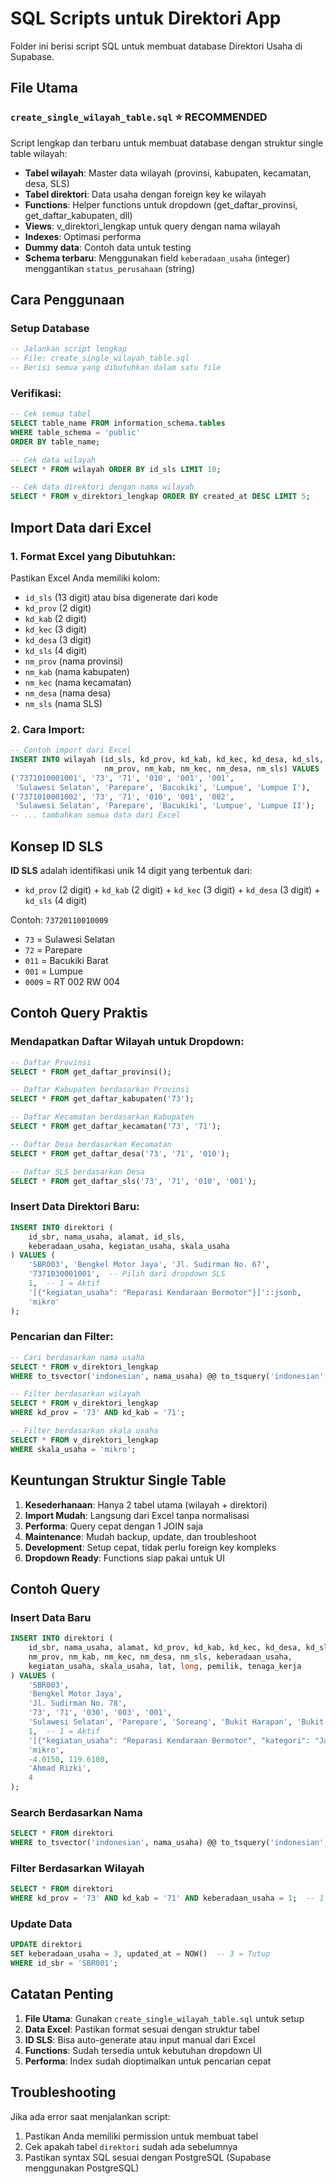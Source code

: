 # SQL Scripts untuk Direktori App

Folder ini berisi script SQL untuk membuat database Direktori Usaha di Supabase.

## File Utama

### `create_single_wilayah_table.sql` ⭐ **RECOMMENDED**
Script lengkap dan terbaru untuk membuat database dengan struktur single table wilayah:
- **Tabel wilayah**: Master data wilayah (provinsi, kabupaten, kecamatan, desa, SLS)
- **Tabel direktori**: Data usaha dengan foreign key ke wilayah
- **Functions**: Helper functions untuk dropdown (get_daftar_provinsi, get_daftar_kabupaten, dll)
- **Views**: v_direktori_lengkap untuk query dengan nama wilayah
- **Indexes**: Optimasi performa
- **Dummy data**: Contoh data untuk testing
- **Schema terbaru**: Menggunakan field `keberadaan_usaha` (integer) menggantikan `status_perusahaan` (string)

## Cara Penggunaan

### Setup Database
```sql
-- Jalankan script lengkap
-- File: create_single_wilayah_table.sql
-- Berisi semua yang dibutuhkan dalam satu file
```

### Verifikasi:
```sql
-- Cek semua tabel
SELECT table_name FROM information_schema.tables 
WHERE table_schema = 'public' 
ORDER BY table_name;

-- Cek data wilayah
SELECT * FROM wilayah ORDER BY id_sls LIMIT 10;

-- Cek data direktori dengan nama wilayah
SELECT * FROM v_direktori_lengkap ORDER BY created_at DESC LIMIT 5;
```

## Import Data dari Excel

### 1. Format Excel yang Dibutuhkan:
Pastikan Excel Anda memiliki kolom:
- `id_sls` (13 digit) atau bisa digenerate dari kode
- `kd_prov` (2 digit)
- `kd_kab` (2 digit) 
- `kd_kec` (3 digit)
- `kd_desa` (3 digit)
- `kd_sls` (4 digit)
- `nm_prov` (nama provinsi)
- `nm_kab` (nama kabupaten)
- `nm_kec` (nama kecamatan)
- `nm_desa` (nama desa)
- `nm_sls` (nama SLS)

### 2. Cara Import:
```sql
-- Contoh import dari Excel
INSERT INTO wilayah (id_sls, kd_prov, kd_kab, kd_kec, kd_desa, kd_sls, 
                     nm_prov, nm_kab, nm_kec, nm_desa, nm_sls) VALUES 
('7371010001001', '73', '71', '010', '001', '001', 
 'Sulawesi Selatan', 'Parepare', 'Bacukiki', 'Lumpue', 'Lumpue I'),
('7371010001002', '73', '71', '010', '001', '002', 
 'Sulawesi Selatan', 'Parepare', 'Bacukiki', 'Lumpue', 'Lumpue II');
-- ... tambahkan semua data dari Excel
```

## Konsep ID SLS

**ID SLS** adalah identifikasi unik 14 digit yang terbentuk dari:
- `kd_prov` (2 digit) + `kd_kab` (2 digit) + `kd_kec` (3 digit) + `kd_desa` (3 digit) + `kd_sls` (4 digit)

Contoh: `73720110010009`
- `73` = Sulawesi Selatan
- `72` = Parepare  
- `011` = Bacukiki Barat
- `001` = Lumpue
- `0009` = RT 002 RW 004

## Contoh Query Praktis

### Mendapatkan Daftar Wilayah untuk Dropdown:
```sql
-- Daftar Provinsi
SELECT * FROM get_daftar_provinsi();

-- Daftar Kabupaten berdasarkan Provinsi
SELECT * FROM get_daftar_kabupaten('73');

-- Daftar Kecamatan berdasarkan Kabupaten
SELECT * FROM get_daftar_kecamatan('73', '71');

-- Daftar Desa berdasarkan Kecamatan
SELECT * FROM get_daftar_desa('73', '71', '010');

-- Daftar SLS berdasarkan Desa
SELECT * FROM get_daftar_sls('73', '71', '010', '001');
```

### Insert Data Direktori Baru:
```sql
INSERT INTO direktori (
    id_sbr, nama_usaha, alamat, id_sls,
    keberadaan_usaha, kegiatan_usaha, skala_usaha
) VALUES (
    'SBR003', 'Bengkel Motor Jaya', 'Jl. Sudirman No. 67',
    '7371030001001',  -- Pilih dari dropdown SLS
    1,  -- 1 = Aktif
    '[{"kegiatan_usaha": "Reparasi Kendaraan Bermotor"}]'::jsonb,
    'mikro'
);
```

### Pencarian dan Filter:
```sql
-- Cari berdasarkan nama usaha
SELECT * FROM v_direktori_lengkap 
WHERE to_tsvector('indonesian', nama_usaha) @@ to_tsquery('indonesian', 'bengkel');

-- Filter berdasarkan wilayah
SELECT * FROM v_direktori_lengkap 
WHERE kd_prov = '73' AND kd_kab = '71';

-- Filter berdasarkan skala usaha
SELECT * FROM v_direktori_lengkap 
WHERE skala_usaha = 'mikro';
```

## Keuntungan Struktur Single Table

1. **Kesederhanaan**: Hanya 2 tabel utama (wilayah + direktori)
2. **Import Mudah**: Langsung dari Excel tanpa normalisasi
3. **Performa**: Query cepat dengan 1 JOIN saja
4. **Maintenance**: Mudah backup, update, dan troubleshoot
5. **Development**: Setup cepat, tidak perlu foreign key kompleks
6. **Dropdown Ready**: Functions siap pakai untuk UI

## Contoh Query

### Insert Data Baru
```sql
INSERT INTO direktori (
    id_sbr, nama_usaha, alamat, kd_prov, kd_kab, kd_kec, kd_desa, kd_sls,
    nm_prov, nm_kab, nm_kec, nm_desa, nm_sls, keberadaan_usaha,
    kegiatan_usaha, skala_usaha, lat, long, pemilik, tenaga_kerja
) VALUES (
    'SBR003',
    'Bengkel Motor Jaya',
    'Jl. Sudirman No. 78',
    '73', '71', '030', '003', '001',
    'Sulawesi Selatan', 'Parepare', 'Soreang', 'Bukit Harapan', 'Bukit Harapan I',
    1,  -- 1 = Aktif
    '[{"kegiatan_usaha": "Reparasi Kendaraan Bermotor", "kategori": "Jasa", "kbli": "45201"}]'::jsonb,
    'mikro',
    -4.0150, 119.6180,
    'Ahmad Rizki',
    4
);
```

### Search Berdasarkan Nama
```sql
SELECT * FROM direktori 
WHERE to_tsvector('indonesian', nama_usaha) @@ to_tsquery('indonesian', 'toko');
```

### Filter Berdasarkan Wilayah
```sql
SELECT * FROM direktori 
WHERE kd_prov = '73' AND kd_kab = '71' AND keberadaan_usaha = 1;  -- 1 = Aktif
```

### Update Data
```sql
UPDATE direktori 
SET keberadaan_usaha = 3, updated_at = NOW()  -- 3 = Tutup
WHERE id_sbr = 'SBR001';
```

## Catatan Penting

1. **File Utama**: Gunakan `create_single_wilayah_table.sql` untuk setup
2. **Data Excel**: Pastikan format sesuai dengan struktur tabel
3. **ID SLS**: Bisa auto-generate atau input manual dari Excel
4. **Functions**: Sudah tersedia untuk kebutuhan dropdown UI
5. **Performa**: Index sudah dioptimalkan untuk pencarian cepat

## Troubleshooting

Jika ada error saat menjalankan script:
1. Pastikan Anda memiliki permission untuk membuat tabel
2. Cek apakah tabel `direktori` sudah ada sebelumnya
3. Pastikan syntax SQL sesuai dengan PostgreSQL (Supabase menggunakan PostgreSQL)